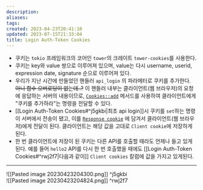 ```yaml
---
description:
aliases: 
tags: 
created: 2023-04-23T20:41:10
updated: 2023-07-15T21:33:04
title: Login Auth-Token Cookies
---
```


- 쿠키는 `tokio` 프레임워크의 코어인 `tower`의 크레이트 `tower-cookies`를 사용한다.
- 쿠키는 key와 value 쌍으로 이루어져 있으며, value는 다시 username, userid, expression date, signature 순으로 이루어져 있다. 
- 우리가 지난 시간에 만들었던 핸들러 `api_login` 의 파라메터로 쿠키를 추가한다. ~~아니 함수 오버로딩이 없는데..?~~ 이 핸들러 내부는 클라이언트(웹 브라우저)의 요청에 응답하는 서버의 내용이므로, [`Cookies::add`](https://docs.rs/tower-cookies/latest/tower_cookies/struct.Cookies.html#method.add) 메서드를 사용하여 클라이언트에게 "쿠키를 추가하라"는 명령을 전달할 수 있다.
- [[Login Auth-Token Cookies#^j5gkbi|최초 api login]]시 쿠키를 `set`하는 명령이 서버에서 전송이 됐고, 이를 [`Response cookie`](https://stackoverflow.com/questions/34215022/whats-the-difference-between-request-cookie-and-reponse-cookie#:~:text=Response%20cookies%20are%20the%20cookies%20created%20on%20server,cookies%20contained%20in%20the%20value%20of%20this%20header.) 에 담겨서 클라이언트(웹 브라우저)에게 전달이 된다. 클라이언트는 해당 값을 고대로  `Client cookie`에 저장하게 된다.
- 한 번 클라이언트에 저장이 된 쿠키는 다른 API를 호출할 때라도 언제나 들고 있게 된다. 예를 들어 `hello2` API를 다시 한 번 호출했을 때에도 [[Login Auth-Token Cookies#^rwj2f7|다음과 같이]] `Client cookies` 칼럼에 값을 가지고 있게된다.

---

![[Pasted image 20230423204300.png]] ^j5gkbi  
![[Pasted image 20230423204824.png]] ^rwj2f7
